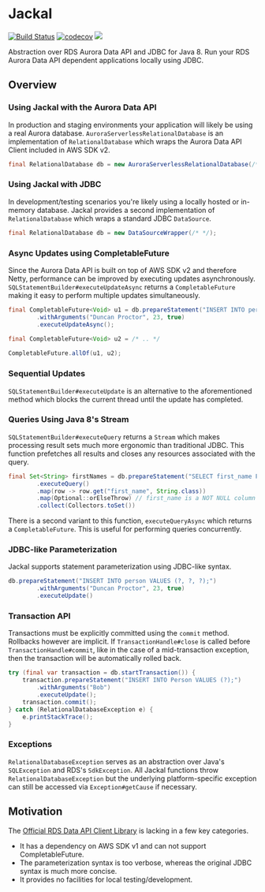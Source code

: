 # Jackal
[![Build Status](https://travis-ci.com/duncpro/jackal.svg?branch=master)](https://travis-ci.com/duncpro/jackal)
[![codecov](https://codecov.io/gh/duncpro/jackal/branch/master/graph/badge.svg?token=B5MZD14GUT)](https://codecov.io/gh/duncpro/jackal)
[![](https://jitpack.io/v/com.duncpro/jackal.svg)](https://jitpack.io/#com.duncpro/jackal)

Abstraction over RDS Aurora Data API and JDBC for Java 8.
Run your RDS Aurora Data API dependent applications locally using JDBC. 

## Overview
### Using Jackal with the Aurora Data API
In production and staging environments your application will likely be using
a real Aurora database. `AuroraServerlessRelationalDatabase` is an implementation of `RelationalDatabase` which wraps
the Aurora Data API Client included in AWS SDK v2.
```java
final RelationalDatabase db = new AuroraServerlessRelationalDatabase(/* */);
```
### Using Jackal with JDBC
In development/testing scenarios you're likely using a locally hosted or in-memory database.
Jackal provides a second implementation of `RelationalDatabase`
which wraps a standard JDBC `DataSource`. 
```java
final RelationalDatabase db = new DataSourceWrapper(/* */);
```
### Async Updates using CompletableFuture
Since the Aurora Data API is built on top of AWS SDK v2 and therefore Netty, performance can be improved by executing 
updates asynchronously. `SQLStatementBuilder#executeUpdateAsync` returns a `CompletableFuture` making it easy to perform multiple updates
simultaneously.
```java
final CompletableFuture<Void> u1 = db.prepareStatement("INSERT INTO person VALUES (?, ?, ?);")
        .withArguments("Duncan Proctor", 23, true)
        .executeUpdateAsync();

final CompletableFuture<Void> u2 = /* .. */
        
CompletableFuture.allOf(u1, u2);
```
### Sequential Updates
`SQLStatementBuilder#executeUpdate` is an alternative to the aforementioned method which blocks
the current thread until the update has completed. 

### Queries Using Java 8's Stream
`SQLStatementBuilder#executeQuery` returns a `Stream` which makes processing result sets much more ergonomic than
traditional JDBC. This function prefetches all results and closes any resources associated with the query.
```java
final Set<String> firstNames = db.prepareStatement("SELECT first_name FROM person LIMIT 10;")
        .executeQuery()
        .map(row -> row.get("first_name", String.class))
        .map(Optional::orElseThrow) // first_name is a NOT NULL column
        .collect(Collectors.toSet())
```
There is a second variant to this function, `executeQueryAsync` which returns a `CompletableFuture`. This is useful for 
performing queries concurrently.
### JDBC-like Parameterization
Jackal supports statement parameterization using JDBC-like syntax.

```java
db.prepareStatement("INSERT INTO person VALUES (?, ?, ?);")
        .withArguments("Duncan Proctor", 23, true)
        .executeUpdate()
```

### Transaction API
Transactions must be explicitly committed using the `commit` method.
Rollbacks however are implicit. If `TransactionHandle#close` is called before
`TransactionHandle#commit`, like in the case of a mid-transaction exception, then
the transaction will be automatically rolled back.
```java
try (final var transaction = db.startTransaction()) {
    transaction.prepareStatement("INSERT INTO Person VALUES (?);")
        .withArguments("Bob")
        .executeUpdate();
    transaction.commit();
} catch (RelationalDatabaseException e) {
    e.printStackTrace();
}
```
### Exceptions
`RelationalDatabaseException` serves as an abstraction over Java's `SQLException` and RDS's `SdkException`.
All Jackal functions throw `RelationalDatabaseException` but the underlying platform-specific exception
can still be accessed via `Exception#getCause` if necessary.

## Motivation
The [Official RDS Data API Client Library](https://github.com/awslabs/rds-data-api-client-library-java) is
  lacking in a few key categories.
  - It has a dependency on AWS SDK v1 and can not support
    CompletableFuture. 
  - The parameterization syntax is too verbose, whereas the original JDBC
    syntax is much more concise.
  - It provides no facilities for local testing/development.
